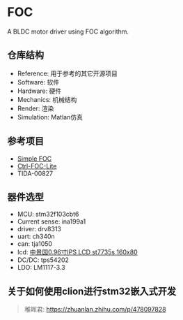 # FOC
A BLDC motor driver using FOC algorithm.
## 仓库结构
- Reference: 用于参考的其它开源项目
- Software: 软件
- Hardware: 硬件
- Mechanics: 机械结构
- Render: 渲染
- Simulation: Matlan仿真

## 参考项目

- [Simple FOC](https://github.com/simplefoc/Arduino-FOC)
- [Ctrl-FOC-Lite](https://github.com/peng-zhihui/Ctrl-FOC-Lite)
- TIDA-00827

## 器件选型

- MCU: stm32f103cbt6
- Current sense: ina199a1
- driver: drv8313
- uart: ch340n
- can: tja1050
- lcd: [中景园0.96寸IPS LCD st7735s 160x80](https://item.taobao.com/item.htm?id=563261295211)
- DC/DC: tps54202
- LDO: LM1117-3.3

## 关于如何使用clion进行stm32嵌入式开发

> 稚晖君: https://zhuanlan.zhihu.com/p/478097828
